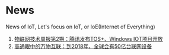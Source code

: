 # News
News of IoT, Let's focus on IoT, or IoE(Internet of Everything)

1. [物联网技术周报第2期：腾讯发布TOS+、Windows IOT项目开放](http://www.infoq.com//cn/news/2015/05/Windows-IOT-StuQ)
2. [高通眼中的万物互联：到2018年，全球会有50亿台联网设备](http://www.pingwest.com/qualcomm-internet-of-everything/)
